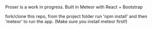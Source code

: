 Proser is a work in progress.
Built in Meteor with React + Bootstrap

fork/clone this repo, from the project folder run 'npm install' and then 'meteor' to run the app.
(Make sure you install meteor first!)

